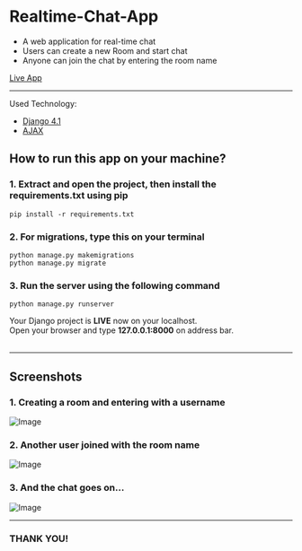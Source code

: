 # Realtime-Chat-App

* A web application for real-time chat
* Users can create a new Room and start chat
* Anyone can join the chat by entering the room name

[Live App](https://afjol1.pythonanywhere.com/) <br>
___

Used Technology:
* [Django 4.1](https://docs.djangoproject.com/en/4.1/)
* [AJAX](https://developer.mozilla.org/en-US/docs/Web/Guide/AJAX)


## How to run this app on your machine? <br>
### 1. Extract and open the project, then install the requirements.txt using pip
```
pip install -r requirements.txt
```

### 2. For migrations, type this on your terminal
```
python manage.py makemigrations
python manage.py migrate
```

### 3. Run the server using the following command
```
python manage.py runserver
```

Your Django project is **LIVE** now on your localhost. <br>
Open your browser and type **127.0.0.1:8000** on address bar.<br>
<br>
___


## Screenshots
### 1. Creating a room and entering with a username



![Image](https://drive.google.com/uc?id=1exPUpR0HJSSgKLhbFHYaSsikMh3uy-I-)


### 2. Another user joined with the room name



![Image](https://drive.google.com/uc?id=1xq3zDOmJMPrTWSF9nTdcHk7UDeJgi2UK)


### 3. And the chat goes on...



![Image](https://drive.google.com/uc?id=19qae9sgJQkpgVPudGurQfc3AZxSaJrlH)

___
### THANK YOU!
